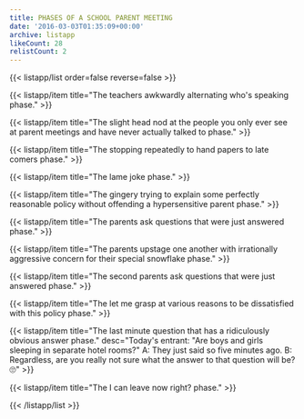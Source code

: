 ```yaml
---
title: PHASES OF A SCHOOL PARENT MEETING
date: '2016-03-03T01:35:09+00:00'
archive: listapp
likeCount: 28
relistCount: 2
---
```


<!--more-->

{{< listapp/list order=false reverse=false >}}

   {{< listapp/item title="The teachers awkwardly alternating who's speaking phase." >}}

   {{< listapp/item title="The slight head nod at the people you only ever see at parent meetings and have never actually talked to phase." >}}

   {{< listapp/item title="The stopping repeatedly to hand papers to late comers phase." >}}

   {{< listapp/item title="The lame joke phase." >}}

   {{< listapp/item title="The gingery trying to explain some perfectly reasonable policy without offending a hypersensitive parent phase." >}}

   {{< listapp/item title="The parents ask questions that were just answered phase." >}}

   {{< listapp/item title="The parents upstage one another with irrationally aggressive concern for their special snowflake phase." >}}

   {{< listapp/item title="The second parents ask questions that were just answered phase." >}}

   {{< listapp/item title="The let me grasp at various reasons to be dissatisfied with this policy phase." >}}

   {{< listapp/item title="The last minute question that has a ridiculously obvious answer phase."
      desc="Today's entrant: \"Are boys and girls sleeping in separate hotel rooms?\" A: They just said so five minutes ago. B: Regardless, are you really not sure what the answer to that question will be? 🙄" >}}

   {{< listapp/item title="The I can leave now right? phase." >}}

{{< /listapp/list >}}
